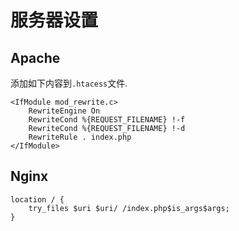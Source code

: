 # 服务器设置

## Apache

添加如下内容到```.htacess```文件.

```apacheconfig
<IfModule mod_rewrite.c>
    RewriteEngine On
    RewriteCond %{REQUEST_FILENAME} !-f
    RewriteCond %{REQUEST_FILENAME} !-d
    RewriteRule . index.php
</IfModule>
```

## Nginx

```nginx
location / {
    try_files $uri $uri/ /index.php$is_args$args;
}
```
